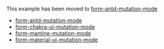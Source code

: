 This example has been moved to [form-antd-mutation-mode](.././form-antd-mutation-mode)

-   [form-antd-mutation-mode](.././form-antd-mutation-mode)
-   [form-chakra-ui-mutation-mode](.././form-chakra-ui-mutation-mode)
-   [form-mantine-mutation-mode](.././form-mantine-mutation-mode)
-   [form-material-ui-mutation-mode](.././form-material-ui-mutation-mode)
